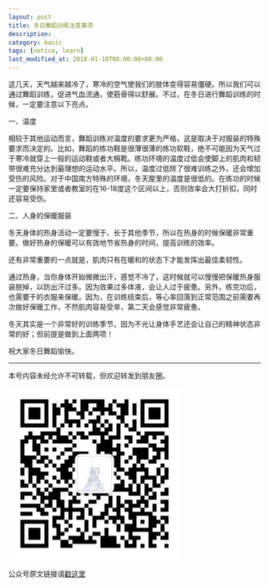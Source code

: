 ```yaml
---
layout: post
title: 冬日舞蹈训练注意事项
description: 
category: basic
tags: [notice, learn]
last_modified_at: 2018-01-10T00:00:00+00:00
---
```


这几天，天气越来越冷了，寒冷的空气使我们的肢体变得容易僵硬。所以我们可以通过舞蹈训练，促进气血流通，使筋骨得以舒展。不过，在冬日进行舞蹈训练的时候，一定要注意以下亮点。

一、温度

相较于其他运动而言，舞蹈训练对温度的要求更为严格，这是取决于对服装的特殊要求而决定的。比如，舞蹈的练功鞋是很薄很薄的练功软鞋，绝不可能因为天气过于寒冷就穿上一般的运动鞋或者大棉靴。练功环境的温度过低会使脚上的肌肉和韧带很难充分达到最理想的运动水平。所以，温度过低除了很难训练之外，还会增加受伤的风险。对于中国南方特殊的环境，冬天屋里的温度是很低的。在练功的时候一定要保持家里或者教室的在16-18度这个区间以上，否则效率会大打折扣，同时还容易受伤。

二、人身的保暖服装

冬天身体的热身活动一定要慢于、长于其他季节，所以在热身的时候保暖非常重要。做好热身的保暖可以有效地节省热身的时间，提高训练的效率。

还有非常重要的一点就是，肌肉只有在暖和的状态下才能发挥出最佳柔韧性。

通过热身，当你身体开始微微出汗，感觉不冷了，这时候就可以慢慢把保暖热身服装脱掉，以防出汗过多。因为效果过多体液，会让人过于疲惫。另外，练完功后，也需要干的衣服来保暖。因为，在训练结束后，等心率回落到正常范围之前需要再次做好保暖工作，不然肌肉容易受旱，第二天会感觉非常疲惫。

冬天其实是一个非常好的训练季节，因为不光让身体手艺还会让自己的精神状态非常的好；但前提是做到上面两项！

祝大家冬日舞蹈愉快。

<hr>

本号内容未经允许不可转载，但欢迎转发到朋友圈。

![gzh](/../assets/img/gzh.png)

公众号原文链接请[戳这里](https://mp.weixin.qq.com/s/ckq6B0T5TD69E_N9nFu9EQ)